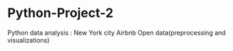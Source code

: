 # Python-Project-2
Python data analysis : New York city Airbnb Open data(preprocessing and visualizations)
